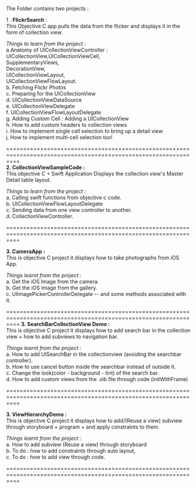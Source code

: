 
The Folder contains two projects : 

1 . **FlickrSearch** :   
This Objective C  app pulls the data from the flicker and displays it in the form of collection view. 

_Things to learn from the project :_  
a.Anatomy of UICollectionViewController  :   UICollectionView,UICollectionViewCell,  
SupplementaryViews,  
DecorationView,  
UICollectionViewLayout,  
UICollectionViewFlowLayout.  
b. Fetching Flickr Photos  
c. Preparing for the UICollectionView  
d. UICollectionViewDataSource  
e. UICollectionViewDelegate  
f. UICollectionViewFlowLayoutDelegate  
g. Adding Custom Cell : Adding a UICollectionView  
h. How to add custom headers to collection views  
i. How to implement single cell selection to bring up a detail view  
j. How to implement multi-cell selection too!   


================================================================================================================  
**2.  CollectionViewSampleCode :**   
This objective C  + Swift Application Displays the collection view's Master Detail table layout.    

_Things to learn from the project :_  
a. Calling swift functions from objective c code.   
b. UICollectionViewFlowLayoutDelegate  
c. Sending data from one view controller to another.    
d. CollectionViewController.  

================================================================================================================

**3. CameraApp :**   
This is objective C project it displays how to take photographs from iOS App.

_Things learnt from the project :_  
a. Get the iOS Image from the camera.  
b. Get the iOS Image from the gallery.  
c. UIImagePickerControllerDelegate -- and some methods associated with it.  

================================================================================================================
**3. SearchBarCollectionView Demo :**   
This is objective C project it displays how to add search bar in the collection view + how to add subviews to navigation bar.

_Things learnt from the project :_  
a. How to add UISearchBar in the collectionview (avoiding the searchbar controller).    
b. How to use cancel button inside the searchbar instead of outside it.    
c. Change the look(color - background - tint) of the search bar.  
d. How to add custom views from the .xib file through code (initWithFrame)    
    
================================================================================================================

**3. ViewHierarchyDemo :**   
This is objective C project it displays how to add/(Reuse a view) subview through storyboard + program + and apply constraints to them.

_Things learnt from the project :_  
a. How to add subview (Reuse a view) through storyboard        
b. To do : how to add constraints through auto layout,   
c. To do : how to add view through code.  
    
================================================================================================================
